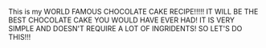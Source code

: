 This is my WORLD FAMOUS CHOCOLATE CAKE RECIPE!!!!!
IT WILL BE THE BEST CHOCOLATE CAKE YOU WOULD HAVE EVER HAD!
IT IS VERY SIMPLE AND DOESN'T REQUIRE A LOT OF INGRIDENTS!
SO LET'S DO THIS!!!